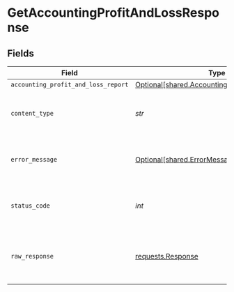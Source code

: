 # GetAccountingProfitAndLossResponse


## Fields

| Field                                                                                                  | Type                                                                                                   | Required                                                                                               | Description                                                                                            |
| ------------------------------------------------------------------------------------------------------ | ------------------------------------------------------------------------------------------------------ | ------------------------------------------------------------------------------------------------------ | ------------------------------------------------------------------------------------------------------ |
| `accounting_profit_and_loss_report`                                                                    | [Optional[shared.AccountingProfitAndLossReport]](../../models/shared/accountingprofitandlossreport.md) | :heavy_minus_sign:                                                                                     | Success                                                                                                |
| `content_type`                                                                                         | *str*                                                                                                  | :heavy_check_mark:                                                                                     | HTTP response content type for this operation                                                          |
| `error_message`                                                                                        | [Optional[shared.ErrorMessage]](../../models/shared/errormessage.md)                                   | :heavy_minus_sign:                                                                                     | Your API request was not properly authorized.                                                          |
| `status_code`                                                                                          | *int*                                                                                                  | :heavy_check_mark:                                                                                     | HTTP response status code for this operation                                                           |
| `raw_response`                                                                                         | [requests.Response](https://requests.readthedocs.io/en/latest/api/#requests.Response)                  | :heavy_minus_sign:                                                                                     | Raw HTTP response; suitable for custom response parsing                                                |